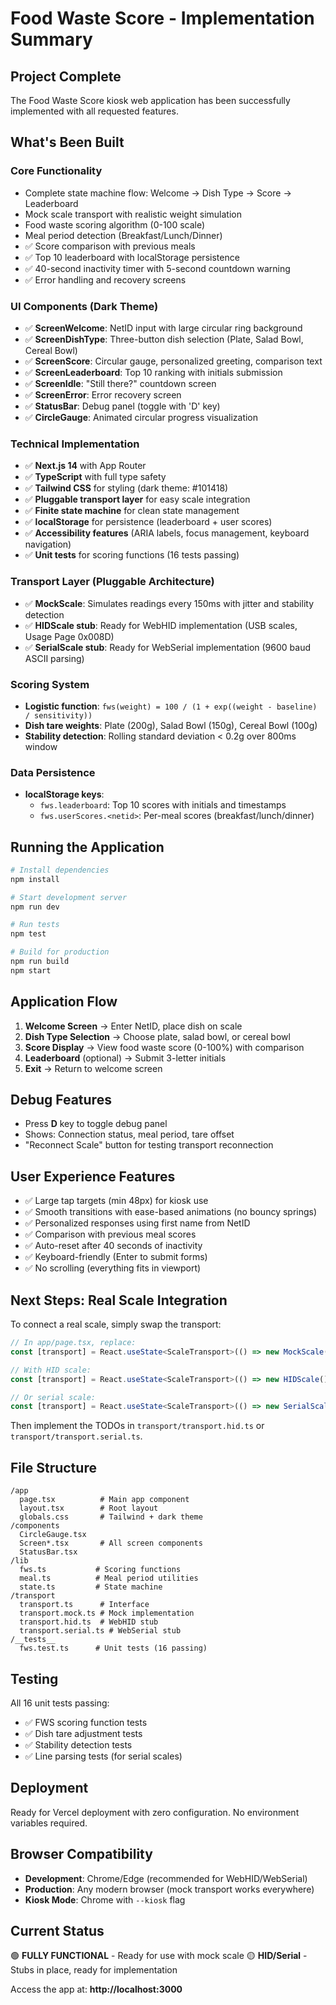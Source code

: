 # Food Waste Score - Implementation Summary

## Project Complete

The Food Waste Score kiosk web application has been successfully implemented with all requested features.

## What's Been Built

### Core Functionality
 - Complete state machine flow: Welcome → Dish Type → Score → Leaderboard
 - Mock scale transport with realistic weight simulation
 - Food waste scoring algorithm (0-100 scale)
 - Meal period detection (Breakfast/Lunch/Dinner)
- ✅ Score comparison with previous meals
- ✅ Top 10 leaderboard with localStorage persistence
- ✅ 40-second inactivity timer with 5-second countdown warning
- ✅ Error handling and recovery screens

### UI Components (Dark Theme)
- ✅ **ScreenWelcome**: NetID input with large circular ring background
- ✅ **ScreenDishType**: Three-button dish selection (Plate, Salad Bowl, Cereal Bowl)
- ✅ **ScreenScore**: Circular gauge, personalized greeting, comparison text
- ✅ **ScreenLeaderboard**: Top 10 ranking with initials submission
- ✅ **ScreenIdle**: "Still there?" countdown screen
- ✅ **ScreenError**: Error recovery screen
- ✅ **StatusBar**: Debug panel (toggle with 'D' key)
- ✅ **CircleGauge**: Animated circular progress visualization

### Technical Implementation
- ✅ **Next.js 14** with App Router
- ✅ **TypeScript** with full type safety
- ✅ **Tailwind CSS** for styling (dark theme: #101418)
- ✅ **Pluggable transport layer** for easy scale integration
- ✅ **Finite state machine** for clean state management
- ✅ **localStorage** for persistence (leaderboard + user scores)
- ✅ **Accessibility features** (ARIA labels, focus management, keyboard navigation)
- ✅ **Unit tests** for scoring functions (16 tests passing)

### Transport Layer (Pluggable Architecture)
- ✅ **MockScale**: Simulates readings every 150ms with jitter and stability detection
- ✅ **HIDScale stub**: Ready for WebHID implementation (USB scales, Usage Page 0x008D)
- ✅ **SerialScale stub**: Ready for WebSerial implementation (9600 baud ASCII parsing)

### Scoring System
- **Logistic function**: `fws(weight) = 100 / (1 + exp((weight - baseline) / sensitivity))`
- **Dish tare weights**: Plate (200g), Salad Bowl (150g), Cereal Bowl (100g)
- **Stability detection**: Rolling standard deviation < 0.2g over 800ms window

### Data Persistence
- **localStorage keys**:
  - `fws.leaderboard`: Top 10 scores with initials and timestamps
  - `fws.userScores.<netid>`: Per-meal scores (breakfast/lunch/dinner)

## Running the Application

```bash
# Install dependencies
npm install

# Start development server
npm run dev

# Run tests
npm test

# Build for production
npm run build
npm start
```

## Application Flow

1. **Welcome Screen** → Enter NetID, place dish on scale
2. **Dish Type Selection** → Choose plate, salad bowl, or cereal bowl
3. **Score Display** → View food waste score (0-100%) with comparison
4. **Leaderboard** (optional) → Submit 3-letter initials
5. **Exit** → Return to welcome screen

## Debug Features

- Press **D** key to toggle debug panel
- Shows: Connection status, meal period, tare offset
- "Reconnect Scale" button for testing transport reconnection

## User Experience Features

- ✅ Large tap targets (min 48px) for kiosk use
- ✅ Smooth transitions with ease-based animations (no bouncy springs)
- ✅ Personalized responses using first name from NetID
- ✅ Comparison with previous meal scores
- ✅ Auto-reset after 40 seconds of inactivity
- ✅ Keyboard-friendly (Enter to submit forms)
- ✅ No scrolling (everything fits in viewport)

## Next Steps: Real Scale Integration

To connect a real scale, simply swap the transport:

```typescript
// In app/page.tsx, replace:
const [transport] = React.useState<ScaleTransport>(() => new MockScale());

// With HID scale:
const [transport] = React.useState<ScaleTransport>(() => new HIDScale());

// Or serial scale:
const [transport] = React.useState<ScaleTransport>(() => new SerialScale());
```

Then implement the TODOs in `transport/transport.hid.ts` or `transport/transport.serial.ts`.

## File Structure

```
/app
  page.tsx          # Main app component
  layout.tsx        # Root layout
  globals.css       # Tailwind + dark theme
/components
  CircleGauge.tsx
  Screen*.tsx       # All screen components
  StatusBar.tsx
/lib
  fws.ts           # Scoring functions
  meal.ts          # Meal period utilities
  state.ts         # State machine
/transport
  transport.ts      # Interface
  transport.mock.ts # Mock implementation
  transport.hid.ts  # WebHID stub
  transport.serial.ts # WebSerial stub
/__tests__
  fws.test.ts      # Unit tests (16 passing)
```

## Testing

All 16 unit tests passing:
- ✅ FWS scoring function tests
- ✅ Dish tare adjustment tests
- ✅ Stability detection tests
- ✅ Line parsing tests (for serial scales)

## Deployment

Ready for Vercel deployment with zero configuration. No environment variables required.

## Browser Compatibility

- **Development**: Chrome/Edge (recommended for WebHID/WebSerial)
- **Production**: Any modern browser (mock transport works everywhere)
- **Kiosk Mode**: Chrome with `--kiosk` flag

## Current Status

🟢 **FULLY FUNCTIONAL** - Ready for use with mock scale
🟡 **HID/Serial** - Stubs in place, ready for implementation

Access the app at: **http://localhost:3000**
